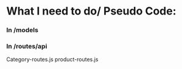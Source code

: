 # What I need to do/ Pseudo Code:
### In /models

### In /routes/api
Category-routes.js
product-routes.js